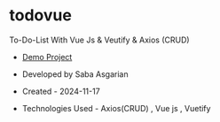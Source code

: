 # todovue

To-Do-List With Vue Js & Veutify & Axios (CRUD)
- [Demo Project](https://todovue-pearl.vercel.app/)


- Developed by Saba Asgarian

- Created - 2024-11-17

- Technologies Used - Axios(CRUD) , Vue js , Vuetify




